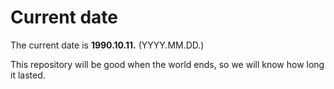 # Current date

The current date is **1990.10.11.** (YYYY.MM.DD.)

This repository will be good when the world ends, so we will know how long it lasted.